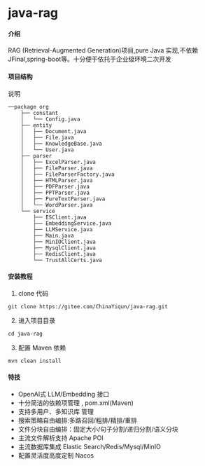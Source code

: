 # java-rag

#### 介绍
RAG (Retrieval-Augmented Generation)项目,pure Java 实现,不依赖JFinal,spring-boot等。十分便于依托于企业级环境二次开发

#### 项目结构
说明
```shell
──package org
    ├── constant
    │   └── Config.java
    ├── entity
    │   ├── Document.java
    │   ├── File.java
    │   ├── KnowledgeBase.java
    │   └── User.java
    ├── parser
    │   ├── ExcelParser.java
    │   ├── FileParser.java
    │   ├── FileParserFactory.java
    │   ├── HTMLParser.java
    │   ├── PDFParser.java
    │   ├── PPTParser.java
    │   ├── PureTextParser.java
    │   └── WordParser.java
    └── service
        ├── ESClient.java
        ├── EmbeddingService.java
        ├── LLMService.java
        ├── Main.java
        ├── MinIOClient.java
        ├── MysqlClient.java
        ├── RedisClient.java
        └── TrustAllCerts.java

```

#### 安装教程

1.  clone 代码
```shell
git clone https://gitee.com/ChinaYiqun/java-rag.git
```    
2. 进入项目目录
```shell
cd java-rag
```
3. 配置 Maven 依赖
```shell
mvn clean install
```


#### 特技

- OpenAI式 LLM/Embedding 接口
- 十分简洁的依赖项管理 , pom.xml(Maven)
- 支持多用户、多知识库 管理
- 搜索策略自由编排:多路召回/粗排/精排/重排
- 文件分块自由编排：固定大小/句子分割/递归分割/语义分块
- 主流文件解析支持 Apache POI
- 主流数据库集成 Elastic Search/Redis/Mysql/MinIO
- 配置灵活度高度定制 Nacos